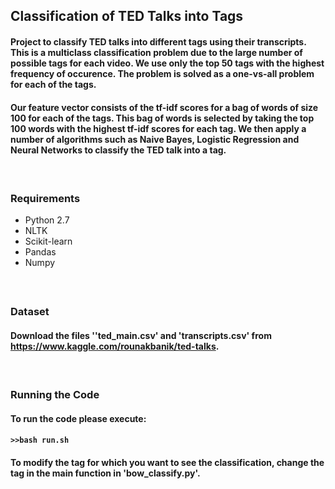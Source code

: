 ## Classification of TED Talks into Tags

#### Project to classify TED talks into different tags using their transcripts. This is a multiclass classification problem due to the large number of possible tags for each video. We use only the top 50 tags with the highest frequency of occurence. The problem is solved as a one-vs-all problem for each of the tags. </br>

#### Our feature vector consists of the tf-idf scores for a bag of words of size 100 for each of the tags. This bag of words is selected by taking the top 100 words with the highest tf-idf scores for each tag. We then apply a number of algorithms such as Naive Bayes, Logistic Regression and Neural Networks to classify the TED talk into a tag. 
#### </br>

### Requirements
* Python 2.7
* NLTK
* Scikit-learn
* Pandas
* Numpy
#### </br>

### Dataset
#### Download the files ''ted_main.csv' and 'transcripts.csv' from https://www.kaggle.com/rounakbanik/ted-talks.
#### </br>

### Running the Code
#### To run the code please execute:
#### ```>>bash run.sh```
#### To modify the tag for which you want to see the classification, change the tag in the main function in 'bow_classify.py'.
